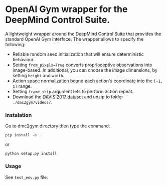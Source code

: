 # OpenAI Gym wrapper for the DeepMind Control Suite.
A lightweight wrapper around the DeepMind Control Suite that provides the standard OpenAI Gym interface. The wrapper allows to specify the following:
* Reliable random seed initialization that will ensure deterministic behaviour.
* Setting ```from_pixels=True``` converts proprioceptive observations into image-based. In additional, you can choose the image dimensions, by setting ```height``` and ```width```.
* Action space normalization bound each action's coordinate into the ```[-1, 1]``` range.
* Setting ```frame_skip``` argument lets to perform action repeat.
* Download the [DAVIS 2017
  dataset](https://davischallenge.org/davis2017/code.html) and unzip to folder `./dmc2gym/videos/`.


### Instalation
Go to dmc2gym directory then type the command:
```
pip install -e .
```
or
```
python setup.py install
```

### Usage

See `test_env.py` file.
